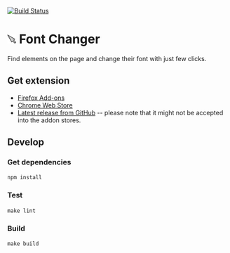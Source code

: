 [![Build Status](https://travis-ci.org/florczakraf/font-changer.svg?branch=master)](https://travis-ci.org/florczakraf/font-changer)

# <img src="font-changer/icons/64.png" height="20"> Font Changer
Find elements on the page and change their font with just few clicks.

## Get extension
- [Firefox Add-ons](https://addons.mozilla.org/addon/jokhgliahkldheenecgebcldmdccco/)
- [Chrome Web Store](https://chrome.google.com/webstore/detail/font-changer/jokhgliahkldheenecgebcldmdcccocp)
- [Latest release from GitHub](https://github.com/florczakraf/font-changer/releases/latest) -- please note that it might not be accepted into the addon stores.

## Develop
### Get dependencies
```
npm install
```

### Test
```
make lint
```

### Build
```
make build
```
